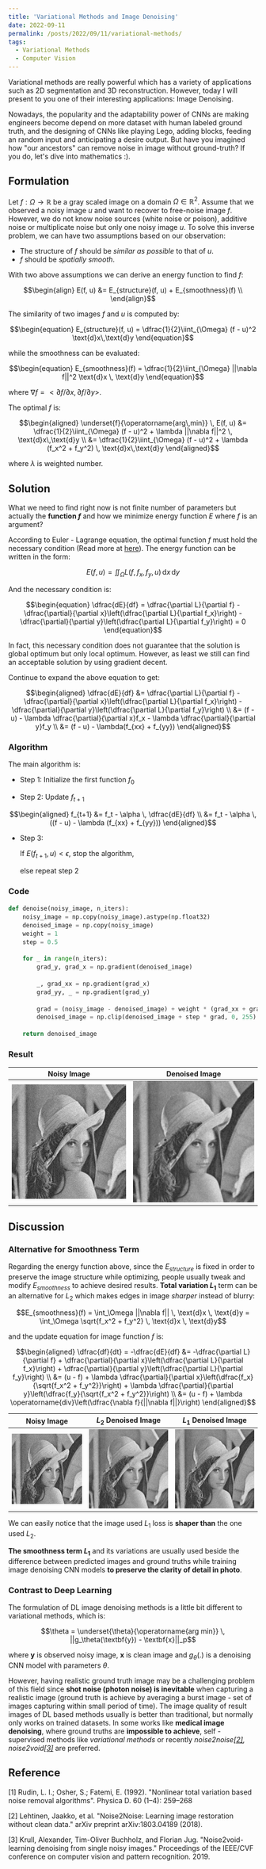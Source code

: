 ```yaml
---
title: 'Variational Methods and Image Denoising'
date: 2022-09-11
permalink: /posts/2022/09/11/variational-methods/
tags:
  - Variational Methods
  - Computer Vision
---
```


Variational methods are really powerful which has a variety of applications such as 2D segmentation and 3D reconstruction. However, today I will present to you one of their interesting applications: Image Denoising.

Nowadays, the popularity and the adaptability power of CNNs are making engineers become depend on more dataset with human labeled ground truth, and the designing of CNNs like playing Lego, adding blocks, feeding an random input and anticipating a desire output. But have you imagined how "our ancestors" can remove noise in image without ground-truth? If you do, let's dive into mathematics :).

## Formulation

Let $f: \Omega \rightarrow \mathbb{R}$ be a gray scaled image on a domain $\Omega \in \mathbb{R}^2$. Assume that we observed a noisy image $u$ and want to recover to free-noise image $f$. However, we do not know noise sources (white noise or poison), additive noise or multiplicate noise but only one noisy image $u$. To solve this inverse problem, we can have two assumptions based on our observation:

* The structure of $f$ should be *similar as possible* to that of $u$.
* $f$ should be *spatially smooth*.

With two above assumptions we can derive an energy function to find $f$:

$$\begin{align}
  E(f, u) &= E_{structure}(f, u) + E_{smoothness}(f) \\
\end{align}$$

The similarity of two images $f$ and $u$ is computed by:

$$\begin{equation}
  E_{structure}(f, u) = \dfrac{1}{2}\iint_{\Omega} (f - u)^2 \text{d}x\,\text{d}y
\end{equation}$$

while the smoothness can be evaluated:

$$\begin{equation}
  E_{smoothness}(f) = \dfrac{1}{2}\iint_{\Omega} ||\nabla f||^2 \text{d}x \, \text{d}y
\end{equation}$$

where $\nabla f = <\partial f/\partial x, \partial f/ \partial y>$.

The optimal $f$ is:

$$\begin{aligned}
  \underset{f}{\operatorname{arg\,min}} \, E(f, u) &= \dfrac{1}{2}\iint_{\Omega} (f - u)^2 + \lambda ||\nabla f||^2 \, \text{d}x\,\text{d}y \\
  &= \dfrac{1}{2}\iint_{\Omega} (f - u)^2 + \lambda (f_x^2 + f_y^2) \, \text{d}x\,\text{d}y
\end{aligned}$$

where $\lambda$ is weighted number.

## Solution

What we need to find right now is not finite number of parameters but actually the **function $f$** and how we minimize energy function $E$ where $f$ is an argument?

According to Euler - Lagrange equation, the optimal function $f$ must hold the necessary condition (Read more at [here](https://en.wikipedia.org/wiki/Euler%E2%80%93Lagrange_equation)). The energy function can be written in the form:

$$\begin{equation}
  E(f, u) = \iint_{\Omega}L(f, f_x, f_y,u) \, \text{d}x \, \text{d}y
\end{equation}$$

And the necessary condition is:

$$\begin{equation}
  \dfrac{dE}{df} = \dfrac{\partial L}{\partial f} - \dfrac{\partial}{\partial x}\left(\dfrac{\partial L}{\partial f_x}\right) - \dfrac{\partial}{\partial y}\left(\dfrac{\partial L}{\partial f_y}\right) = 0
\end{equation}$$

In fact, this necessary condition does not guarantee that the solution is global optimum but only local optimum. However, as least we still can find an acceptable solution by using  gradient decent.

Continue to expand the above equation to get:

$$\begin{aligned}
  \dfrac{dE}{df} &= \dfrac{\partial L}{\partial f} - \dfrac{\partial}{\partial x}\left(\dfrac{\partial L}{\partial f_x}\right) - \dfrac{\partial}{\partial y}\left(\dfrac{\partial L}{\partial f_y}\right) \\
  &= (f - u) - \lambda \dfrac{\partial}{\partial x}f_x - \lambda \dfrac{\partial}{\partial y}f_y \\
  &= (f - u) - \lambda(f_{xx} + f_{yy})
\end{aligned}$$

### Algorithm

The main algorithm is:

* Step 1: Initialize the first function $f_0$

* Step 2: Update $f_{t+1}$
  
$$\begin{aligned}
  f_{t+1} &= f_t - \alpha \, \dfrac{dE}{df} \\
          &= f_t - \alpha \, ((f - u) - \lambda (f_{xx} + f_{yy}))
\end{aligned}$$

* Step 3:
  
  If $E(f_{t + 1}, u) < \epsilon$, stop the algorithm,
  
  else repeat step 2

### Code

```py
def denoise(noisy_image, n_iters):
    noisy_image = np.copy(noisy_image).astype(np.float32)
    denoised_image = np.copy(noisy_image)
    weight = 1
    step = 0.5

    for _ in range(n_iters):
        grad_y, grad_x = np.gradient(denoised_image)

        _, grad_xx = np.gradient(grad_x)
        grad_yy, _ = np.gradient(grad_y)

        grad = (noisy_image - denoised_image) + weight * (grad_xx + grad_yy)
        denoised_image = np.clip(denoised_image + step * grad, 0, 255)

    return denoised_image
```

### Result

Noisy Image             |  Denoised Image
:-----------------------:|:-------------------------:
![](/figure/Denoising/noisy.jpg)  |  ![](/figure/Denoising/L2_denoised.jpg)


## Discussion

### Alternative for Smoothness Term

Regarding the energy function above, since the $E_{structure}$ is fixed in order to preserve the image structure while optimizing, people usually tweak and modify $E_{smoothness}$ to achieve desired results. **Total variation $L_1$** term can be an alternative for $L_2$ which makes edges in image *sharper* instead of blurry:

$$E_{smoothness}(f) = \int_\Omega ||\nabla f|| \, \text{d}x \, \text{d}y = \int_\Omega \sqrt{f_x^2 + f_y^2} \, \text{d}x \, \text{d}y$$

and the update equation for image function $f$ is:

$$\begin{aligned}
  \dfrac{df}{dt} = -\dfrac{dE}{df} &= -\dfrac{\partial L}{\partial f} + \dfrac{\partial}{\partial x}\left(\dfrac{\partial L}{\partial f_x}\right) + \dfrac{\partial}{\partial y}\left(\dfrac{\partial L}{\partial f_y}\right) \\
  &= (u - f) + \lambda \dfrac{\partial}{\partial x}\left(\dfrac{f_x}{\sqrt{f_x^2 + f_y^2}}\right) + \lambda \dfrac{\partial}{\partial y}\left(\dfrac{f_y}{\sqrt{f_x^2 + f_y^2}}\right) \\
  &= (u - f) + \lambda \operatorname{div}\left(\dfrac{\nabla f}{||\nabla f||}\right)
\end{aligned}$$

Noisy Image             |  $L_2$ Denoised Image           |  $L_1$ Denoised Image 
:-----------------------:|:-------------------------:|:-------------------------:
![](/figure/Denoising/noisy.jpg)  |  ![](/figure/Denoising/L2_denoised.jpg)  |  ![](/figure/Denoising/L1_denoised.jpg)


We can easily notice that the image used $L_1$ loss is **shaper than** the one used $L_2$.


**The smoothness term $L_1$** and its variations are usually used beside the difference between predicted images and ground truths while training image denoising CNN models **to preserve the clarity of detail in photo**.

### Contrast to Deep Learning

The formulation of DL image denoising methods is a little bit different to variational methods, which is:

$$\theta = \underset{\theta}{\operatorname{arg min}} \, ||g_\theta(\textbf{y}) - \textbf{x}||_p$$

where $\textbf{y}$ is observed noisy image, $\textbf{x}$ is clean image and $g_\theta(.)$ is a denoising CNN model with parameters $\theta$.

However, having realistic ground truth image may be a challenging problem of this field since **shot noise (photon noise) is inevitable** when capturing a realistic image (ground truth is achieve by averaging a burst image - set of images capturing within small period of time). The image quality of result images of DL based methods usually is better than traditional, but normally only works on trained datasets. In some works like **medical image denoising**, where ground truths are **impossible to achieve**, self - supervised methods like *variational methods* or recently *noise2noise[[2]](#2), noise2void[[3]](#3)* are preferred.

## Reference

<a id="1">[1]</a>
Rudin, L. I.; Osher, S.; Fatemi, E. (1992). "Nonlinear total variation based noise removal algorithms". Physica D. 60 (1–4): 259–268

<a id="2">[2]</a>
Lehtinen, Jaakko, et al. "Noise2Noise: Learning image restoration without clean data." arXiv preprint arXiv:1803.04189 (2018).

<a id="3">[3]</a>
Krull, Alexander, Tim-Oliver Buchholz, and Florian Jug. "Noise2void-learning denoising from single noisy images." Proceedings of the IEEE/CVF conference on computer vision and pattern recognition. 2019.

